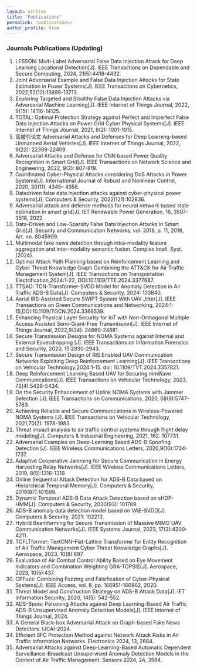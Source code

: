 ```yaml
---
layout: archive
title: "Publications"
permalink: /publications/
author_profile: true
---
```




### Journals Publications  (Updating)

1. LESSON: Multi-Label Adversarial False Data Injection Attack for Deep Learning Locational Detection[J]. IEEE Transactions on Dependable and Secure Computing, 2024, 21(5):4418-4432.
2. Joint Adversarial Example and False Data Injection Attacks for State Estimation in Power Systems[J]. IEEE Transactions on Cybernetics, 2022,52(12):13699-13713.
3. Exploring Targeted and Stealthy False Data Injection Attacks via Adversarial Machine Learning[J]. IEEE Internet of Things Journal, 2022, 9(15): 14116-14125.
4. TOTAL: Optimal Protection Strategy against Perfect and Imperfect False Data Injection Attacks on Power Grid Cyber Physical Systems[J]. IEEE Internet of Things Journal, 2021, 8(2): 1001-1015.
5. 高被引论文 Adversarial Attacks and Defenses for Deep Learning-based Unmanned Aerial Vehicles[J]. IEEE Internet of Things Journal, 2022, 9(22): 22399-22409.
6. Adversarial Attacks and Defense for CNN based Power Quality Recognition in Smart Grid[J]. IEEE Transactions on Network Science and Engineering, 2022, 9(2): 807-819.
7. Coordinated Cyber-Physical Attacks considering DoS Attacks in Power Systems[J]. International Journal of Robust and Nonlinear Control, 2020, 30(11): 4345– 4358.
8. Datadriven false data injection attacks against cyber-physical power systems[J]. Computers & Security, 2022(121):102836.
9. Adversarial attack and defense methods for neural network based state estimation in smart grid[J]. IET Renewable Power Generation, 16, 3507-3518, 2022.
10. Data-Driven and Low-Sparsity False Data Injection Attacks in Smart Grid[J]. Security and Communication Networks, vol. 2018, p. 11, 2018, Art. no. 8045909.
11. Multimodal fake news detection through intra-modality feature aggregation and inter-modality semantic fusion. Complex Intell. Syst. (2024).
12. Optimal Attack Path Planning based on Reinforcement Learning and Cyber Threat Knowledge Graph Combining the ATT&CK for Air Traffic Management System[J]. IEEE Transactions on Transportation Electrification,2024:1-22, DOI:10.1109/TTE.2024.3377687.
13. TTSAD: TCN-Transformer-SVDD Model for Anomaly Detection in Air Traffic ADS-B Data[J]. Computers & Security, 2024: 103840.
14. Aerial IRS-Assisted Secure SWIPT System With UAV Jitter[J]. IEEE Transactions on Green Communications and Networking, 2024:1-15,DOI:10.1109/TGCN.2024.3366539.
15. Enhancing Physical Layer Security for IoT with Non-Orthogonal Multiple Access Assisted Semi-Grant-Free Transmission[J]. IEEE Internet of Things Journal, 2022,9(24): 24669-24681.
16. Secure Transmission Designs for NOMA Systems against Internal and External Eavesdropping [J]. IEEE Transactions on Information Forensics and Security, 2020, 15:2930-2943.
17. Secure Transmission Design of RIS Enabled UAV Communication Networks Exploiting Deep Reinforcement Learning[J]. IEEE Transactions on Vehicular Technology,2024:1-15. doi: 10.1109/TVT.2024.3357821.
18. Deep Reinforcement Learning Based UAV for Securing mmWave Communications[J]. IEEE Transactions on Vehicular Technology, 2023, 72(4):5429-5434.
19. On the Security Enhancement of Uplink NOMA Systems with Jammer Selection [J]. IEEE Transactions on Communications, 2020, 68(9):5747-5763.
20. Achieving Reliable and Secure Communications in Wireless-Powered NOMA Systems [J]. IEEE Transactions on Vehicular Technology, 2021,70(2): 1978-1983.
21. Threat impact analysis to air traffic control systems through flight delay modeling[J]. Computers & Industrial Engineering, 2021, 162: 107731.
22. Adversarial Examples on Deep-Learning Based ADS-B Spoofing Detection [J]. IEEE Wireless Communications Letters, 2020,9(10):1734-1737.
23. Adaptive Cooperative Jamming for Secure Communication in Energy Harvesting Relay Networks[J]. IEEE Wireless Communications Letters, 2019, 8(5):1316-1319.
24. Online Sequential Attack Detection for ADS-B Data based on Hierarchical Temporal Memory[J]. Computers & Security, 2019(87):101599.
25. Dynamic Temporal ADS-B Data Attack Detection based on sHDP-HMM[J]. Computers & Security, 2020(93): 101789.
26. ADS-B anomaly data detection model based on VAE-SVDD[J]. Computers & Security, 2021: 102213.
27. Hybrid Beamforming for Secure Transmission of Massive MIMO UAV Communication Networks[J]. IEEE Systems Journal, 2023, 17(3):4200-4211.
28. TCFLTformer: TextCNN-Flat-Lattice Transformer for Entity Recognition of Air Traffic Management Cyber Threat Knowledge Graphs[J]. Aerospace, 2023, 10(8):697.
29. Evaluation of Air Combat Control Ability Based on Eye Movement Indicators and Combination Weighting GRA-TOPSIS[J]. Aerospace, 2023, 10(5):437.
30. CPFuzz: Combining Fuzzing and Falsification of Cyber-Physical Systems[J]. IEEE Access, vol. 8, pp. 166951-166962, 2020.
31. Threat Model and Construction Strategy on ADS-B Attack Data[J]. IET Information Security, 2020, 14(5): 542-552.
32. ADS-Bpois: Poisoning Attacks against Deep Learning-Based Air Traffic ADS-B Unsupervised Anomaly Detection Models[J]. IEEE Internet of Things Journal, 2024.
33. A General Black-box Adversarial Attack on Graph-based Fake News Detectors. IJCAI-2024.
34. Efficient SFC Protection Method against Network Attack Risks in Air Traffic Information Networks. Electronics 2024, 13, 2664.
35. Adversarial Attacks against Deep-Learning-Based Automatic Dependent Surveillance-Broadcast Unsupervised Anomaly Detection Models in the Context of Air Traffic Management. Sensors 2024, 24, 3584.
